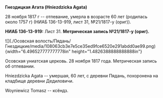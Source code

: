 **Гнездицкая Агата (Hniezdzicka Agata)**

28 ноября 1817 г -- отпевание, умерла в возрасте 60 лет (родилась около
1757 г) (НИАБ 136-13-919, лист 31, №21/1817-у (ориг)).

**НИАБ 136-13-919:** Лист 31. **Метрическая запись №21/1817-у (ориг).**

![](./Осовская волость/Пядань/Гнездицкие/media/108063cb3e7e5ce35ed9fce6520e291abdd0ae99.png){width="6.496527777777778in"
height="1.4826388888888888in"}

Осовская униатская церковь. 28 ноября 1817 года. Метрическая запись об
отпевании.

Hniezdzicka Agata -- умершая, 60 лет, с деревни Пядань, похоронена на
кладбище деревни Дедиловичи.

Woyniewicz Tomasz -- ксёндз.
